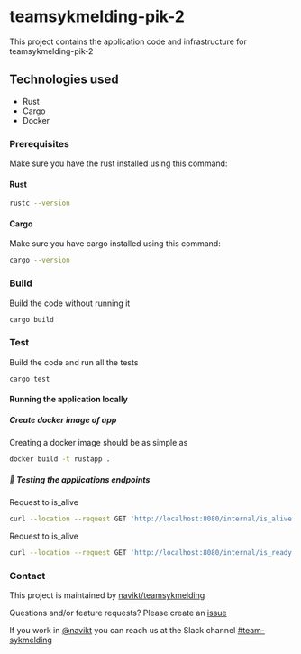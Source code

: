 # teamsykmelding-pik-2
This project contains the application code and infrastructure for teamsykmelding-pik-2

## Technologies used
* Rust
* Cargo
* Docker


### Prerequisites
Make sure you have the rust installed using this command:
#### Rust
```bash script
rustc --version
```

#### Cargo
Make sure you have cargo installed using this command:
```bash script
cargo --version
```

### Build
Build the code without running it
```bash script
cargo build
```

### Test
Build the code and run all the tests
```bash script
cargo test
```

#### Running the application locally

#####  Create docker image of app
Creating a docker image should be as simple as
``` bash
docker build -t rustapp .
```

##### 🧪 Testing the applications endpoints

Request to is_alive
```bash script
curl --location --request GET 'http://localhost:8080/internal/is_alive' '
```

Request to is_alive
```bash script
curl --location --request GET 'http://localhost:8080/internal/is_ready' '
```


### Contact

This project is maintained by [navikt/teamsykmelding](CODEOWNERS)

Questions and/or feature requests? Please create an [issue](https://github.com/navikt/teamsykmelding-pik-2/issues)

If you work in [@navikt](https://github.com/navikt) you can reach us at the Slack
channel [#team-sykmelding](https://nav-it.slack.com/archives/CMA3XV997)